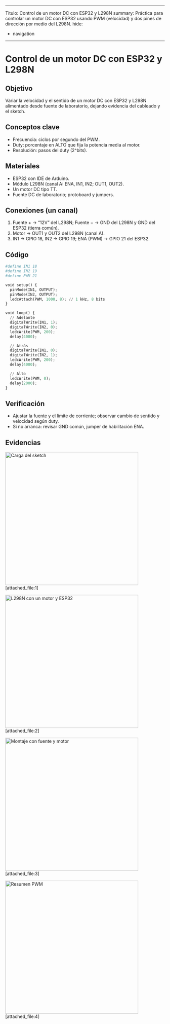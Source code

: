 
---
Titulo: Control de un motor DC con ESP32 y L298N
summary: Práctica para controlar un motor DC con ESP32 usando PWM (velocidad) y dos pines de dirección por medio del L298N.
hide:
  - navigation
---

# Control de un motor DC con ESP32 y L298N

## Objetivo
Variar la velocidad y el sentido de un motor DC con ESP32 y L298N alimentado desde fuente de laboratorio, dejando evidencia del cableado y el sketch. 

## Conceptos clave
- Frecuencia: ciclos por segundo del PWM.
- Duty: porcentaje en ALTO que fija la potencia media al motor. 
- Resolución: pasos del duty (2^bits). 

## Materiales
- ESP32 con IDE de Arduino. 
- Módulo L298N (canal A: ENA, IN1, IN2; OUT1, OUT2). 
- Un motor DC tipo TT. 
- Fuente DC de laboratorio; protoboard y jumpers. 

## Conexiones (un canal)
1. Fuente + → “12V” del L298N; Fuente − → GND del L298N y GND del ESP32 (tierra común). 
2. Motor → OUT1 y OUT2 del L298N (canal A).
3. IN1 → GPIO 18, IN2 → GPIO 19; ENA (PWM) → GPIO 21 del ESP32.

## Código

```python
#define IN1 18
#define IN2 19
#define PWM 21

void setup() {
  pinMode(IN1, OUTPUT);
  pinMode(IN2, OUTPUT);
  ledcAttach(PWM, 1000, 8); // 1 kHz, 8 bits
}

void loop() {
  // Adelante
  digitalWrite(IN1, 1);
  digitalWrite(IN2, 0);
  ledcWrite(PWM, 200);
  delay(4000);

  // Atrás
  digitalWrite(IN1, 0);
  digitalWrite(IN2, 1);
  ledcWrite(PWM, 200);
  delay(4000);

  // Alto
  ledcWrite(PWM, 0);
  delay(2000);
}
```

## Verificación
- Ajustar la fuente y el límite de corriente; observar cambio de sentido y velocidad según duty.
- Si no arranca: revisar GND común, jumper de habilitación ENA.

## Evidencias
<img src="../recursos/imgs/ide_subida.jpg" alt="Carga del sketch" width="420"> [attached_file:1]

<img src="../recursos/imgs/diagrama_un_motor.png" alt="L298N con un motor y ESP32" width="420"> [attached_file:2]

<img src="../recursos/imgs/montaje_un_motor.jpg" alt="Montaje con fuente y motor" width="420"> [attached_file:3]

<img src="../recursos/imgs/pwm_conceptos.png" alt="Resumen PWM" width="420"> [attached_file:4]
